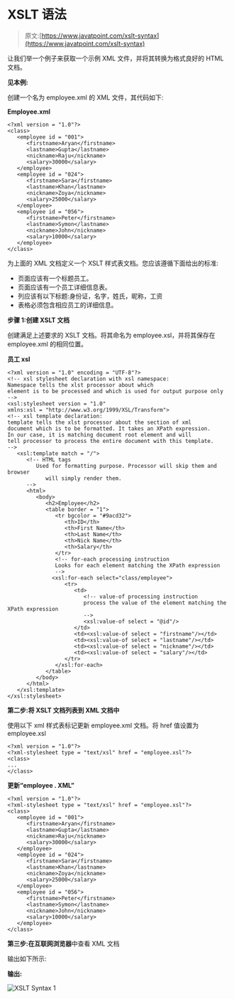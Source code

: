 # XSLT 语法

> 原文:[https://www.javatpoint.com/xslt-syntax](https://www.javatpoint.com/xslt-syntax)

让我们举一个例子来获取一个示例 XML 文件，并将其转换为格式良好的 HTML 文档。

**见本例:**

创建一个名为 employee.xml 的 XML 文件，其代码如下:

**Employee.xml**

```
<?xml version = "1.0"?>
<class> 
   <employee id = "001">
      <firstname>Aryan</firstname> 
      <lastname>Gupta</lastname> 
      <nickname>Raju</nickname> 
      <salary>30000</salary>
   </employee> 
   <employee id = "024"> 
      <firstname>Sara</firstname> 
      <lastname>Khan</lastname> 
      <nickname>Zoya</nickname> 
      <salary>25000</salary>
   </employee> 
   <employee id = "056"> 
      <firstname>Peter</firstname> 
      <lastname>Symon</lastname> 
      <nickname>John</nickname> 
      <salary>10000</salary> 
   </employee> 
</class>

```

为上面的 XML 文档定义一个 XSLT 样式表文档。您应该遵循下面给出的标准:

*   页面应该有一个标题员工。
*   页面应该有一个员工详细信息表。
*   列应该有以下标题:身份证，名字，姓氏，昵称，工资
*   表格必须包含相应员工的详细信息。

**步骤 1:创建 XSLT 文档**

创建满足上述要求的 XSLT 文档。将其命名为 employee.xsl，并将其保存在 employee.xml 的相同位置。

**员工 xsl**

```
<?xml version = "1.0" encoding = "UTF-8"?>
<!-- xsl stylesheet declaration with xsl namespace: 
Namespace tells the xlst processor about which 
element is to be processed and which is used for output purpose only 
--> 
<xsl:stylesheet version = "1.0" 
xmlns:xsl = "http://www.w3.org/1999/XSL/Transform">   
<!-- xsl template declaration:  
template tells the xlst processor about the section of xml 
document which is to be formatted. It takes an XPath expression. 
In our case, it is matching document root element and will 
tell processor to process the entire document with this template. 
--> 
   <xsl:template match = "/"> 
      <!-- HTML tags 
         Used for formatting purpose. Processor will skip them and browser 
            will simply render them. 
      --> 
      <html> 
         <body>
            <h2>Employee</h2> 
            <table border = "1"> 
               <tr bgcolor = "#9acd32"> 
                  <th>ID</th> 
                  <th>First Name</th> 
                  <th>Last Name</th> 
                  <th>Nick Name</th> 
                  <th>Salary</th> 
               </tr> 
               <!-- for-each processing instruction 
               Looks for each element matching the XPath expression 
               --> 
              <xsl:for-each select="class/employee"> 
                  <tr> 
                     <td> 
                        <!-- value-of processing instruction 
                        process the value of the element matching the XPath expression 
                        --> 
                        <xsl:value-of select = "@id"/> 
                     </td> 
                     <td><xsl:value-of select = "firstname"/></td> 
                     <td><xsl:value-of select = "lastname"/></td> 
                     <td><xsl:value-of select = "nickname"/></td> 
                     <td><xsl:value-of select = "salary"/></td>   
                  </tr> 
               </xsl:for-each> 
            </table> 
         </body> 
      </html> 
   </xsl:template>  
</xsl:stylesheet>

```

**第二步:将 XSLT 文档列表到 XML 文档中**

使用以下 xml 样式表标记更新 employee.xml 文档。将 href 值设置为 employee.xsl

```
<?xml version = "1.0"?> 
<?xml-stylesheet type = "text/xsl" href = "employee.xsl"?> 
<class> 
... 
</class>

```

**更新“employee . XML”**

```
<?xml version = "1.0"?>
<?xml-stylesheet type = "text/xsl" href = "employee.xsl"?> 
<class> 
   <employee id = "001">
      <firstname>Aryan</firstname> 
      <lastname>Gupta</lastname> 
      <nickname>Raju</nickname> 
      <salary>30000</salary>
   </employee> 
   <employee id = "024"> 
      <firstname>Sara</firstname> 
      <lastname>Khan</lastname> 
      <nickname>Zoya</nickname> 
      <salary>25000</salary>
   </employee> 
   <employee id = "056"> 
      <firstname>Peter</firstname> 
      <lastname>Symon</lastname> 
      <nickname>John</nickname> 
      <salary>10000</salary> 
   </employee> 
</class>

```

**第三步:在互联网浏览器**中查看 XML 文档

输出如下所示:

**输出:**

![XSLT Syntax 1](../Images/8021b94786ce5616a486f750fc6f66b6.png)